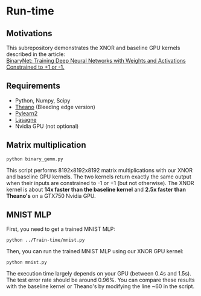 # Run-time

## Motivations

This subrepository demonstrates the XNOR and baseline GPU kernels described in the article:  
[BinaryNet: Training Deep Neural Networks with Weights and Activations Constrained to +1 or -1.](http://arxiv.org/abs/1602.02830)

## Requirements

* Python, Numpy, Scipy
* [Theano](http://deeplearning.net/software/theano/install.html) (Bleeding edge version)
* [Pylearn2](http://deeplearning.net/software/pylearn2/)
* [Lasagne](http://lasagne.readthedocs.org/en/latest/user/installation.html)
* Nvidia GPU (not optional)

##  Matrix multiplication

    python binary_gemm.py
    
This script performs 8192x8192x8192 matrix multiplications with our XNOR and baseline GPU kernels.
The two kernels return exactly the same output when their inputs are constrained to -1 or +1 (but not otherwise).
The XNOR kernel is about **14x faster than the baseline kernel** and **2.5x faster than Theano's** on a GTX750 Nvidia GPU.

## MNIST MLP

First, you need to get a trained MNIST MLP:

    python ../Train-time/mnist.py    
    
Then, you can run the trained MNIST MLP using our XNOR GPU kernel:

    python mnist.py
    
The execution time largely depends on your GPU (between 0.4s and 1.5s).
The test error rate should be around 0.96%.
You can compare these results with the baseline kernel or Theano's by modifying the line ~60 in the script.
